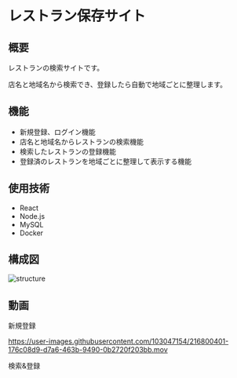# レストラン保存サイト

## 概要
レストランの検索サイトです。

店名と地域名から検索でき、登録したら自動で地域ごとに整理します。

## 機能
- 新規登録、ログイン機能
- 店名と地域名からレストランの検索機能
- 検索したレストランの登録機能
- 登録済のレストランを地域ごとに整理して表示する機能

## 使用技術
- React
- Node.js
- MySQL
- Docker

## 構成図

![structure](https://user-images.githubusercontent.com/103047154/216799423-bd8f4688-428c-4de8-bce1-03251eb0ff81.jpg)

## 動画
新規登録

https://user-images.githubusercontent.com/103047154/216800401-176c08d9-d7a6-463b-9490-0b2720f203bb.mov


検索&登録

